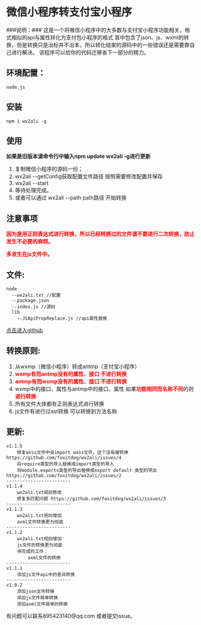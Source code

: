 # 微信小程序转支付宝小程序 #
###说明：###
	这是一个将微信小程序中的大多数与支付宝小程序功能相关，格式相似的api与属性转化为支付包小程序的格式
	其中包含了json、js、wxml的转换，但是转换只是治标并不治本，所以转化结束的源码中的一些错误还是需要靠自己进行解决。
	该程序可以给你的代码迁移省下一部分的精力。
## 环境配置： ##
	node.js
## 安装 ##
	npm i wx2ali -g

## 使用 ##
**如果是旧版本请命令行中输入npm update wx2ali -g进行更新**

1. 	复制微信小程序的源码一份；
1. 	wx2ali --getConfig获取配置文件路径 按照需要修改配置并保存
1.  wx2ali --start
1. 	等待处理完成。
1. 或者可以通过 wx2ali --path path路径   开始转换
	
	
## 注意事项 ##

<b style="color:red">因为是用正则表达式进行转换，所以已经转换过的文件请不要进行二次转换，防止发生不必要的麻烦。

多发生在js文件中。</b>

## 文件: ##
	node
	  --wx2ali.txt //配置
 	  --package.json
	  --index.js //源码
	  lib
        --JSApiPropReplace.js //api属性替换
[点击进入github](https://github.com/foxitdog/wx2ali "wx2ali转换")

## 转换原则: ##

1. 从wxmp（微信小程序）转成antmp（支付宝小程序）
1. <b style="color:red">wxmp有而antmp没有的属性、接口 不进行转换	</b>
1. <b style="color:red">antmp有而wxmp没有的属性、接口 不进行转换	</b>
1. wxmp中的接口、属性与antmp中的接口、属性 如果<b style="color:red">功能相同而名称不同</b>的则<b style="color:red">进行转换</b>
1. 所有文件大体都有正则表达式进行转换
2. js文件有进行过ast转换 可以转换到方法名称

## 更新: ##
	v1.1.5
		修复wxss文件中会import wxss文件，这个没有被转换	https://github.com/foxitdog/wx2ali/issues/4
		将require类型的导入替换成import类型的导入
		将module.exports类型的导出替换成export default 类型的导出 https://github.com/foxitdog/wx2ali/issues/2
	------------------------
	v1.1.4
		wx2ali.txt规则修改
		修复多匹配问题 https://github.com/foxitdog/wx2ali/issues/3
	------------------------
	v1.1.3
		wx2ali.txt规则增加
		axml文件转换更为彻底
	------------------------
	v1.1.2
		wx2ali.txt规则增加
		js文件的转换更为彻底
		待完成的工作：
			axml文件的转换
	------------------------
	v1.1.1
		添加js文件api中的差异转换
	------------------------
	v1.0.2
		添加json文件转换
		添加js文件简单转换
		添加axml文件简单的转换

<div>有问题可以联系895423140@qq.com 或者提交issue。</div>
	
